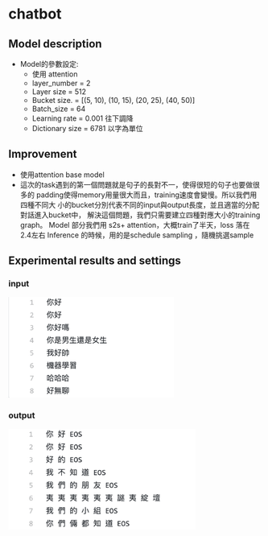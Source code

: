 # chatbot
## Model description
* Model的參數設定:
  * 使用 attention
  * layer_number = 2
  * Layer size = 512
  * Bucket size. = [(5, 10), (10, 15), (20, 25), (40, 50)]
  * Batch_size = 64
  * Learning rate = 0.001 往下調降
  * Dictionary size = 6781 以字為單位
## Improvement
* 使用attention base model
* 這次的task遇到的第一個問題就是句子的長對不一，使得很短的句子也要做很多的
padding使得memory用量很大而且，training速度會變慢。所以我們用四種不同大
小的bucket分別代表不同的input與output長度，並且適當的分配對話進入bucket中，
解決這個問題，我們只需要建立四種對應大小的training graph。
Model 部分我們用 s2s+ attention，大概train了半天，loss 落在 2.4左右
Inference 的時候，用的是schedule sampling ，隨機挑選sample

## Experimental results and settings
### input
<img height="200" src="https://github.com/john81923/chatbot/blob/master/input.png">

### output
<img height="200" src="https://github.com/john81923/chatbot/blob/master/output.png">
